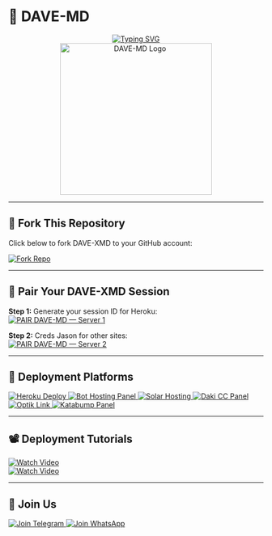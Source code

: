 # 💠 DAVE-MD

<div align="center"> 
  <a href="https://git.io/typing-svg"> 
    <img src="https://readme-typing-svg.demolab.com?font=Rockwell&size=40&duration=3000&pause=1000&color=33FF00&center=true&vCenter=true&width=900&height=80&lines=DAVE-MD;Multi+Device+Whatsapp+Bot;Made+by+DAVE" alt="Typing SVG" />
  </a> 
</div> 

<div align="center"> 
  <img src="https://files.catbox.moe/lidsgj.jpg" alt="DAVE-MD Logo" height="300"> 
</div>

---

## 🍴 Fork This Repository
Click below to fork DAVE-XMD to your GitHub account:

<a href="https://github.com/giftdee/DAVE-MD/fork" target="_blank">
  <img src="https://img.shields.io/badge/Fork%20Bot%20Repo-100000?style=for-the-badge&logo=github&logoColor=white" alt="Fork Repo"/>
</a>

---

## 💠 Pair Your DAVE-XMD Session

**Step 1:** Generate your session ID for Heroku:  
[![PAIR DAVE-MD — Server 1](https://img.shields.io/badge/PAIR%20CODE%20SERVER%201-DAVE--MD-blue?style=for-the-badge)](https://cypherxdomini-93c190b43dce.herokuapp.com/)  

**Step 2:** Creds Jason for other sites:  
[![PAIR DAVE-MD — Server 2](https://img.shields.io/badge/PAIR%20CODE%20SERVER%202-DAVE--MD-blue?style=for-the-badge)](https://dacmvexmd-pair-site.onrender.com/)

---

## 🌌 Deployment Platforms

<a href="https://dashboard.heroku.com/new?template=https://github.com/giftdee/DAVE-MD/tree/main" target="_blank">
  <img alt="Heroku Deploy" src="https://img.shields.io/badge/-Heroku%20Deploy-FF004D?style=for-the-badge&logo=heroku&logoColor=white"/>
</a>
<a href="https://bot-hosting.net/?aff=1068419752923508776" target="_blank">
  <img alt="Bot Hosting Panel" src="https://img.shields.io/badge/Bothosting%20Panel-28a745?style=for-the-badge"/>
</a>
<a href="https://account.solarhosting.cc/" target="_blank">
  <img alt="Solar Hosting" src="https://img.shields.io/badge/Solar_Hosting-FF6B6B?style=for-the-badge&logo=server&logoColor=white"/>
</a>
<a href="https://daki.cc" target="_blank">
  <img alt="Daki CC Panel" src="https://img.shields.io/badge/Daki_CC_PANEL-34495E?style=for-the-badge&logo=server&logoColor=darkorange"/>
</a>
<a href="https://optiklink.com/" target="_blank">
  <img alt="Optik Link" src="https://img.shields.io/badge/Optik_Link_panel-2ECC71?style=for-the-badge&logo=server&logoColor=darkorange"/>
</a>
<a href="https://dashboard.katabump.com/auth/login#ce51a" target="_blank">
  <img alt="Katabump Panel" src="https://img.shields.io/badge/Katabump_panel-D6B7D6?style=for-the-badge&logo=server&logoColor=lightblue"/>
</a>

---

## 📽️ Deployment Tutorials

[![Watch Video](https://img.shields.io/badge/Watch%20on-YouTube-red?logo=youtube)](https://youtu.be/oewdMmpkUCM?si=o6vdNtDCX0R5O_re)  
[![Watch Video](https://img.shields.io/badge/Watch%20on-YouTube-red?logo=youtube)](https://youtu.be/94V78PGHn7Q?si=vnaTpq85xPvLHQeD)

---

## 💬 Join Us

<a href="https://t.me/+3QhFUZHx-nhhZmY1" target="_blank">
  <img src="https://img.shields.io/badge/Join%20Telegram-0078E7?style=for-the-badge&logo=telegram&logoColor=white" alt="Join Telegram"/>
</a>
<a href="https://whatsapp.com/channel/0029VbApvFQ2Jl84lhONkc3k" target="_blank">
  <img src="https://img.shields.io/badge/Join%20WhatsApp-25D366?style=for-the-badge&logo=whatsapp&logoColor=white" alt="Join WhatsApp"/>
</a>
